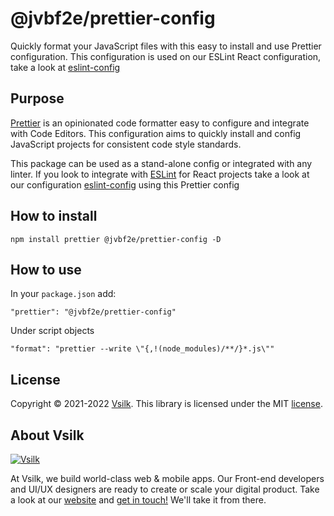 # @jvbf2e/prettier-config

Quickly format your JavaScript files with this easy to install and use Prettier configuration. This configuration is used on our ESLint React configuration, take a look at [eslint-config](https://github.com/jvbf2e/eslint-config)

## Purpose

[Prettier](https://prettier.io/) is an opinionated code formatter easy to configure and integrate with Code Editors. This configuration aims to quickly install and config JavaScript projects for consistent code style standards.

This package can be used as a stand-alone config or integrated with any linter. If you look to integrate with [ESLint](https://eslint.org/) for React projects take a look at our configuration [eslint-config](https://github.com/jvbf2e/eslint-config) using this Prettier config

## How to install

```
npm install prettier @jvbf2e/prettier-config -D
```

## How to use

In your `package.json` add:

```
"prettier": "@jvbf2e/prettier-config"
```

Under script objects

```
"format": "prettier --write \"{,!(node_modules)/**/}*.js\""
```

## License

Copyright © 2021-2022 [Vsilk](https://www.vsilk.com). This library is licensed under the MIT [license](./LICENCE).

## About Vsilk

[![Vsilk](https://s3.eu-central-1.amazonaws.com/imaginary-images/Logo_IC_readme.svg)](https://www.Vsilk.com/?utm_source=github)

At Vsilk, we build world-class web & mobile apps. Our Front-end developers and UI/UX designers are ready to create or scale your digital product. Take a look at our [website](https://www.Vsilk.com/?utm_source=github) and [get in touch!](https://www.Vsilk.com/contacts/?utm_source=github) We'll take it from there.
